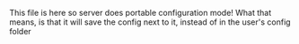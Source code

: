 This file is here so server does portable configuration mode!
What that means, is that it will save the config next to it, instead of in the user's config folder
